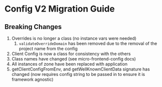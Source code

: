 # Config V2 Migration Guide

## Breaking Changes

1. Overrides is no longer a class (no instance vars were needed)
   1. `validateOverrideDomain` has been removed due to the removal of the project name from the config
2. Client Config is now a class for consistency with the others
3. Class names have changed (see micro-frontend-config docs)
4. All instances of zone have been replaced with application
5. getClientConfigFromEnv, and getWellKnownClientData signature has changed (now requires config string to be passed in to ensure it is framework agnostic)

